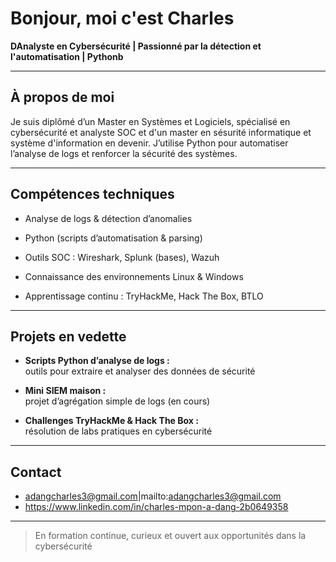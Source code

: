 # Bonjour, moi c'est Charles

**DAnalyste en Cybersécurité | Passionné par la détection et l'automatisation | Pythonb**  

---

## À propos de moi

Je suis diplômé d’un Master en Systèmes et Logiciels, spécialisé en cybersécurité et analyste SOC et d'un master en sésurité informatique et système d'information en devenir. J’utilise Python pour automatiser l’analyse de logs et renforcer la sécurité des systèmes.

---

## Compétences techniques

- Analyse de logs & détection d’anomalies

- Python (scripts d’automatisation & parsing)

- Outils SOC : Wireshark, Splunk (bases), Wazuh

- Connaissance des environnements Linux & Windows

- Apprentissage continu : TryHackMe, Hack The Box, BTLO

---

## Projets en vedette

- **Scripts Python d’analyse de logs :**  
  outils pour extraire et analyser des données de sécurité 

- **Mini SIEM maison :**  
 projet d’agrégation simple de logs (en cours)  

- **Challenges TryHackMe & Hack The Box :**  
   résolution de labs pratiques en cybersécurité  

---

## Contact

- adangcharles3@gmail.com|mailto:adangcharles3@gmail.com
- https://www.linkedin.com/in/charles-mpon-a-dang-2b0649358

---

> En formation continue, curieux et ouvert aux opportunités dans la cybersécurité



